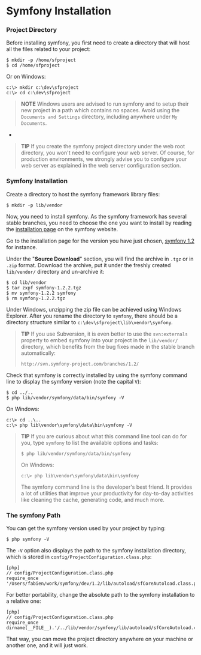 Symfony Installation
====================

### Project Directory

Before installing symfony, you first need to create a directory that will host
all the files related to your project:

    $ mkdir -p /home/sfproject
    $ cd /home/sfproject

Or on Windows:

    c:\> mkdir c:\dev\sfproject
    c:\> cd c:\dev\sfproject

>**NOTE**
>Windows users are advised to run symfony and to setup their new
>project in a path which contains no spaces.
>Avoid using the `Documents and Settings` directory, including anywhere
>under `My Documents`.

-

>**TIP**
>If you create the symfony project directory under the web root
>directory, you won't need to configure your web server.  Of course, for
>production environments, we strongly advise you to configure your web
>server as explained in the web server configuration section.

### Symfony Installation

Create a directory to host the symfony framework library files:

    $ mkdir -p lib/vendor

Now, you need to install symfony. As the symfony framework has several stable
branches, you need to choose the one you want to install by reading the
[installation page](http://www.symfony-project.org/installation) on the
symfony website.

Go to the installation page for the version you have just chosen,
[symfony 1.2](http://www.symfony-project.org/installation/1_2) for instance.

Under the "**Source Download**" section, you will find the archive in 
`.tgz` or in `.zip` format. Download the archive, put it under
the freshly created `lib/vendor/` directory and un-archive it:

    $ cd lib/vendor
    $ tar zxpf symfony-1.2.2.tgz
    $ mv symfony-1.2.2 symfony
    $ rm symfony-1.2.2.tgz

Under Windows, unzipping the zip file can be achieved using Windows Explorer. After you
rename the directory to `symfony`, there should be a directory structure similar to
`c:\dev\sfproject\lib\vendor\symfony`.

>**TIP**
>If you use Subversion, it is even better to use the `svn:externals`
>property to embed symfony into your project in the `lib/vendor/`
>directory, which benefits from the bug fixes made in the stable branch
>automatically:
>
>     http://svn.symfony-project.com/branches/1.2/

Check that symfony is correctly installed by using the symfony command line to
display the symfony version (note the capital `V`):

    $ cd ../..
    $ php lib/vendor/symfony/data/bin/symfony -V

On Windows:

    c:\> cd ..\..
    c:\> php lib\vendor\symfony\data\bin\symfony -V

>**TIP**
>If you are curious about what this command line tool can do for you, type
>`symfony` to list the available options and tasks:
>
>     $ php lib/vendor/symfony/data/bin/symfony
>
>On Windows:
>
>     c:\> php lib\vendor\symfony\data\bin\symfony
>
>The symfony command line is the developer's best friend. It provides a lot of
>utilities that improve your productivity for day-to-day activities like
>cleaning the cache, generating code, and much more.

### The symfony Path

You can get the symfony version used by your project by typing:

    $ php symfony -V

The `-V` option also displays the path to the symfony installation directory,
which is stored in `config/ProjectConfiguration.class.php`:

    [php]
    // config/ProjectConfiguration.class.php
    require_once '/Users/fabien/work/symfony/dev/1.2/lib/autoload/sfCoreAutoload.class.php';

For better portability, change the absolute path to the symfony installation
to a relative one:

    [php]
    // config/ProjectConfiguration.class.php
    require_once dirname(__FILE__).'/../lib/vendor/symfony/lib/autoload/sfCoreAutoload.class.php';

That way, you can move the project directory anywhere on your machine or
another one, and it will just work.

